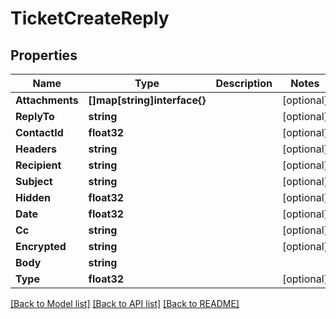 # TicketCreateReply

## Properties

Name | Type | Description | Notes
------------ | ------------- | ------------- | -------------
**Attachments** | **[]map[string]interface{}** |  | [optional] 
**ReplyTo** | **string** |  | [optional] 
**ContactId** | **float32** |  | [optional] 
**Headers** | **string** |  | [optional] 
**Recipient** | **string** |  | [optional] 
**Subject** | **string** |  | [optional] 
**Hidden** | **float32** |  | [optional] 
**Date** | **float32** |  | [optional] 
**Cc** | **string** |  | [optional] 
**Encrypted** | **string** |  | [optional] 
**Body** | **string** |  | 
**Type** | **float32** |  | [optional] 

[[Back to Model list]](../README.md#documentation-for-models) [[Back to API list]](../README.md#documentation-for-api-endpoints) [[Back to README]](../README.md)


